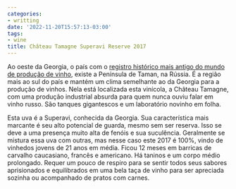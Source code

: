 ```yaml
---
categories:
- writting
date: '2022-11-20T15:57:13-03:00'
tags:
- wine
title: Château Tamagne Superavi Reserve 2017
---
```


Ao oeste da Georgia, o país com o [registro histórico mais antigo do mundo de produção de vinho](https://www.bbc.com/news/world-europe-41977709), existe a Península de Taman, na Rússia. É a região mais ao sul do país e mantém um clima semelhante ao da Georgia para a produção de vinhos. Nela está localizada esta vinícola, a Château Tamagne, com uma produção industrial absurda para quem nunca ouviu falar em vinho russo. São tanques gigantescos e um laboratório novinho em folha.

Esta uva é a Superavi, conhecida da Georgia. Sua característica mais marcante é seu alto potencial de guarda, mesmo sem ser reserva. Isso se deve a uma presença muito alta de fenóis e sua suculência. Geralmente se mistura essa uva com outras, mas nesse caso este 2017 é 100%, vindo de vinhedos jovens de 21 anos em média. Ficou 12 meses em barricas de carvalho caucasiano, francês e americano. Há taninos e um corpo médio prolongado. Requer um pouco de respiro para se sentir todos seus sabores aprisionados e equilibrados em uma bela taça de vinho para ser apreciada sozinha ou acompanhado de pratos com carnes.